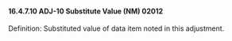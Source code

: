 #### 16.4.7.10 ADJ-10 Substitute Value (NM) 02012

Definition: Substituted value of data item noted in this adjustment.
